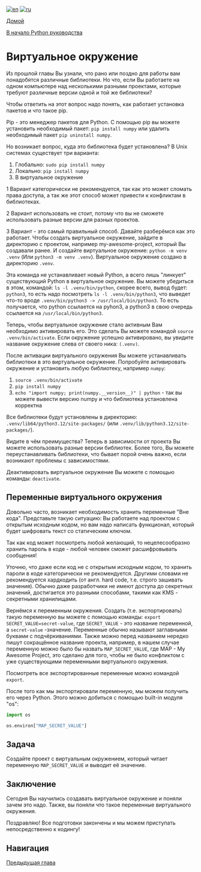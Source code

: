 [![en](https://img.shields.io/badge/lang-en-blue.svg)](/lessons/getting_started/first_program.md)
[![ru](https://img.shields.io/badge/lang-ru-green.svg)](/lessons/getting_started/first_program.ru.md)

[Домой](https://github.com/koldakov-corporation/tutorial/blob/main/README.ru.md)

[В начало Python руководства](/README.ru.md)

# Виртуальное окружение

Из прошлой главы Вы узнали, что рано или поздно для работы вам понадобятся различные библиотеки.
Но что, если Вы работаете на одном компьютере над несколькими разными проектами, которые требуют
различные версии одной и той же библиотеки?

Чтобы ответить на этот вопрос надо понять, как работает установка пакетов и что такое pip.

Pip - это менеджер пакетов для Python. С помощью pip вы можете установить
необходимый пакет: `pip install numpy` или удалить необходимый пакет `pip uninstall numpy`.

Но возникает вопрос, куда это библиотека будет установлена? В Unix системах существует три варианта:
1. Глобально: `sudo pip install numpy`
2. Локально: `pip install numpy`
3. В виртуальное окружение

1 Вариант категорически не рекомендуется, так как это может сломать права доступа, а так же этот способ
может привести к конфликтам в библиотеках.

2 Вариант использовать не стоит, потому что вы не сможете использовать разные версии для разных проектов.

3 Вариант - это самый правильный способ. Давайте разберёмся как это работает. Чтобы создать виртуальное
окружение, зайдите в директорию с проектом, например my-awesome-project, который Вы создавали ранее.
И создайте виртуальное окружение: `python -m venv .venv` (Или `python3 -m venv .venv`).
Виртуальное окружение создано в директорию `.venv`.

Эта команда не устанавливает новый Python, а всего лишь "линкует" существующий Python в виртуальное окружение.
Вы можете убедиться в этом, командой: `ls -l .venv/bin/python`, скорее всего, вывод будет: `python3`,
то есть надо посмотреть `ls -l .venv/bin/python3`, что выведет что-то вроде
`.venv/bin/python3 -> /usr/local/bin/python3`. То есть получается, что python ссылается на pyhon3,
а python3 в свою очередь ссылается на `/usr/local/bin/python3`.

Теперь, чтобы виртуальное окружение стало активным Вам необходимо активировать его. Это сделать
Вы можете командой `source .venv/bin/activate`. Если окружение успешно активировано, вы увидите
название окружение слева от своего ника: `(.venv)`.

После активации виртуального окружения Вы можете устанавливать библиотеки в это виртуальное окружение.
Попробуйте активировать окружение и установить любую библиотеку, например `numpy`:

1. `source .venv/bin/activate`
2. `pip install numpy`
3. `echo "import numpy; print(numpy.__version__)" | python` - так вы можете вывести версию numpy и что библиотека
установлена корректна

Все библиотеки будут установлены в директорию: `.venv/lib64/python3.12/site-packages/`
(или `.venv/lib/python3.12/site-packages/`).

Видите в чём преимущества? Теперь в зависимости от проекта Вы можете использовать разные версии
библиотек. Более того, Вы можете переустанавливать библиотеки, что бывает порой очень важно, если
возникают проблемы с зависимостями.

Деактивировать виртуальное окружение Вы можете с помощью команды: `deactivate`.

## Переменные виртуального окружения

Довольно часто, возникает необходимость хранить переменные "Вне кода".
Представьте такую ситуацию: Вы работаете над проектом с открытым исходным кодом, но вам надо
написать функционал, который будет шифровать текст со статическим ключом.

Так как код может посмотреть любой желающий, то нецелесообразно хранить пароль в коде - любой человек
сможет расшифровывать сообщения!

Уточню, что даже если код не с открытым исходным кодом, то хранить пароли в коде категорически не рекомендуется.
Другими словами не рекомендуется хардкодить (от англ. hard code, т.е. строго зашивать значения). Обычно
даже разработчики не имеют доступа до секретных значений, достигается это разными способами, такими как KMS -
секретными хранилищами.

Вернёмся к переменным окружения. Создать (т.е. экспортировать) такую переменную вы можете с помощью команды:
`export SECRET_VALUE=secret-value`, где `SECRET_VALUE` - это название переменной,
а `secret-value` -значение. Переменные обычно называют заглавными буквами с подчёркиваниями.
Также можно перед названием нередко пишут сокращённое название проекта, например, в нашем случае
переменную можно было бы назвать `MAP_SECRET_VALUE`, где
MAP - My Awesome Project, это сделано для того, чтобы не было конфликтом
с уже существующими переменными виртуального окружения.

Посмотреть все экспортированные переменные можно командой `export`.

После того как мы экспортировали переменную, мы можем получить его через Python.
Этого можно добиться с помощью built-in модуля "os":

```python
import os

os.environ["MAP_SECRET_VALUE"]
```

## Задача

Создайте проект с виртуальным окружением, который читает переменную `MAP_SECRET_VALUE` и выводит её значение.

## Заключение

Сегодня Вы научились создавать виртуальное окружение и поняли зачем это надо.
Также, вы поняли что такое переменные виртуального окружения.

Поздравляю! Все подготовки закончены и мы можем приступать непосредственно к кодингу!

## Навигация

[Предыдущая глава](/lessons/getting_started/imports.ru.md)
